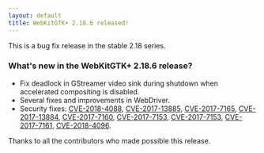 ```yaml
---
layout: default
title: WebKitGTK+ 2.18.6 released!
---
```


This is a bug fix release in the stable 2.18 series.

### What's new in the WebKitGTK+ 2.18.6 release?

 - Fix deadlock in GStreamer video sink during shutdown when accelerated compositing is disabled.
 - Several fixes and improvements in WebDriver.
 - Security fixes: [CVE-2018-4088](https://cve.mitre.org/cgi-bin/cvename.cgi?name=CVE-2018-4088), [CVE-2017-13885](https://cve.mitre.org/cgi-bin/cvename.cgi?name=CVE-2017-13885), [CVE-2017-7165](https://cve.mitre.org/cgi-bin/cvename.cgi?name=CVE-2017-7165), [CVE-2017-13884](https://cve.mitre.org/cgi-bin/cvename.cgi?name=CVE-2017-13884), [CVE-2017-7160](https://cve.mitre.org/cgi-bin/cvename.cgi?name=CVE-2017-7160),
   [CVE-2017-7153](https://cve.mitre.org/cgi-bin/cvename.cgi?name=CVE-2017-7153), [CVE-2017-7153](https://cve.mitre.org/cgi-bin/cvename.cgi?name=CVE-2017-7153), [CVE-2017-7161](https://cve.mitre.org/cgi-bin/cvename.cgi?name=CVE-2017-7161), [CVE-2018-4096](https://cve.mitre.org/cgi-bin/cvename.cgi?name=CVE-2018-4096).

Thanks to all the contributors who made possible this release.
